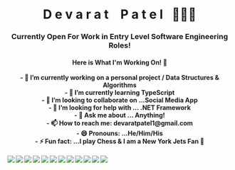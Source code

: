  <h1 align="center">
 D e v a r a t &nbsp&nbsp      P a t e l &nbsp 🙋🏽‍♂️
</h1>
<h3 align="center"> Currently Open For Work in Entry Level Software Engineering Roles!  </h3>

<h4>
 <div align="center">Here is What I'm Working On! 👋 </div>
 </br>
 <div align="center"> - 🔭 I’m currently working on a personal project / Data Structures & Algorithms </div>
 <div align="center"> - 🌱 I’m currently learning TypeScript </div>
 <div align="center"> - 👯 I’m looking to collaborate on ...Social Media App </div>
 <div align="center"> - 🤔 I’m looking for help with ... .NET Framework </div>
 <div align="center"> - 💬 Ask me about ... Anything! </div>
 <div align="center"> - 📫 How to reach me: devaratpatel1@gmail.com </div>
 <div align="center"> - 😄 Pronouns: ...He/Him/His </div>
 <div align="center"> - ⚡ Fun fact: ...I play Chess & I am a New York Jets Fan 🏈 </div>
</h4>
 <img align="left" img src="https://img.icons8.com/color/48/000000/javascript--v1.png"/>
 <img align="left" img src="https://img.icons8.com/color/48/000000/html-5--v1..png"/>
 <img align="left" img src="https://img.icons8.com/color/48/000000/css3.png"/>
 <img align="left" img src="https://img.icons8.com/color/48/000000/react-native.png"/>
 <img align="left" img src="https://img.icons8.com/color/48/000000/redux.png"/>
 <img align="left" img src="https://img.icons8.com/color/48/000000/nodejs.png"/>
  <img align="left" img src="https://img.icons8.com/color/48/000000/express.png"/>
 <img align="left" img src="https://img.icons8.com/color/48/000000/google-firebase-console.png"/>
 <img align="left" img src="https://img.icons8.com/color/48/000000/git.png"/>
 <img align="left" img src="https://img.icons8.com/color-glass/48/000000/github.png"/>
 <img align="left" img src="https://img.icons8.com/color/48/000000/heroku.png"/>
 <img align="left" img src="https://img.icons8.com/color/48/000000/postgreesql.png"/>


